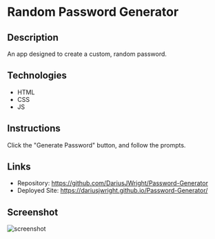 # Random Password Generator

## Description
An app designed to create a custom, random password.

## Technologies
* HTML
* CSS
* JS

## Instructions
Click the "Generate Password" button, and follow the prompts.

## Links
* Repository: https://github.com/DariusJWright/Password-Generator
* Deployed Site: https://dariusjwright.github.io/Password-Generator/

## Screenshot
![screenshot](https://user-images.githubusercontent.com/64335245/97787063-d1397e00-1b7d-11eb-8023-3ab64016a74b.PNG)
